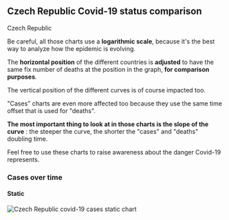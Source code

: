 ## Czech Republic Covid-19 status comparison 

Czech Republic



Be careful, all those charts use a **logarithmic scale**, because it's the best way to analyze how the epidemic is evolving.
 
The **horizontal position** of the different countries is **adjusted** to have the same fix number of deaths at the position in the graph, **for comparison purposes**.

The vertical position of the different curves is of course impacted too.

"Cases" charts are even more affected too because they use the same time offset that is used for "deaths".

**The most important thing to look at in those charts is the slope of the curve** : the steeper the curve, the shorter the "cases" and "deaths" doubling time.

Feel free to use these charts to raise awareness about the danger Covid-19 represents. 


 
### Cases over time
 
#### Static
![Czech Republic covid-19 cases static chart](https://raw.githubusercontent.com/madlag/coronavirus_study/master/notebooks/graphs/2020-03-22/countries/Czech_Republic/2020-03-22_Czech_Republic_cases.png "Czech Republic covid-19 cases static chart")   

